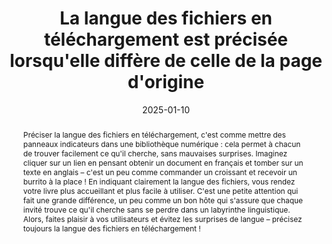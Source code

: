 ---
title: La langue des fichiers en téléchargement est précisée lorsqu'elle diffère de celle de la page d'origine
abstract: "Préciser la langue des fichiers en téléchargement, c'est comme mettre des panneaux indicateurs dans une bibliothèque numérique : cela permet à chacun de trouver facilement ce qu'il cherche, sans mauvaises surprises. Imaginez cliquer sur un lien en pensant obtenir un document en français et tomber sur un texte en anglais – c'est un peu comme commander un croissant et recevoir un burrito à la place ! En indiquant clairement la langue des fichiers, vous rendez votre livre plus accueillant et plus facile à utiliser. C'est une petite attention qui fait une grande différence, un peu comme un bon hôte qui s'assure que chaque invité trouve ce qu'il cherche sans se perdre dans un labyrinthe linguistique. Alors, faites plaisir à vos utilisateurs et évitez les surprises de langue – précisez toujours la langue des fichiers en téléchargement !"
categories: 
    - "Liens"
agrege: O4144-E049
opquast: '4 144'
indiceebook: '49'
description: "Règle n°49"
before: "048"
weight: "049"
after: "050"
actif: '1'
layout: rules
date: 2025-01-10
tags: 
    - "Utilisabilité"
objectif: 
    - "Permettre de savoir à quoi s'attendre avant de télécharger un document, évitant ainsi toute confusion ou frustration."
    - "Identifier rapidement les fichiers disponibles dans une langue de préférence, améliorant ainsi leur expérience de navigation."
    - "Réduire les risques d'erreurs et de téléchargements inutiles, ce qui améliore l'efficacité et la satisfaction."
Meo: 
    - "Faites une liste de tous les fichiers en téléchargement disponibles, notez la langue de chaque fichier et rédigez un texte qui donne cette indication"
    - "Utilisez l'attribut lang pour spécifier la langue des éléments HTML, y compris les liens vers des fichiers en téléchargement"
    - "Indiquez clairement la langue du fichier dans le texte du lien ou dans une description associée"
Controle: 
    - "Vérifiez que chaque lien vers un fichier en téléchargement inclut une indication claire de la langue du fichier, via un texte descriptif."
    - "Des outils de détection de la langue peuvent vous aider"
epubcheck: 
ace: 
humancheck: true
ReadiumGoToolkit: 
Source: 
    - "Opquast"
Referentiel: 
    - "N/A"
steps: 
    - "Projet éditorial"
---